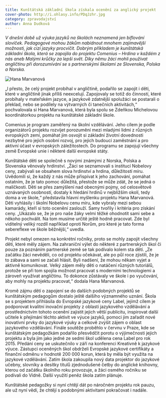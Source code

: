 ```yaml
---
title: Kunštátská základní škola získala ocenění za anglický projekt
cover-photo: http://i.ohlasy.info/PDqJzhr.jpg
category: zpravodajství
author: Anna Dudková
---
```


*V dnešní době už výuka jazyků na školách neznamená jen biflování slovíček. Pedagogové mohou žákům nabídnout mnohem zajímavější možnosti, jak cizí jazyky procvičit. Dobrým příkladem je kunštátská základní škola, která se zapojila do projektu Comenius – Hrdina v každém z nás aneb Malými krůčky za lepší svět. Díky němu žáci mohli používat angličtinu při dorozumívání se s partnerskými školami ze Slovenska, Polska a Norska.*

<img src="http://i.ohlasy.info/PDqJzhr.jpg" alt="Hana Marvanová" class="img-responsive">

„I přesto, že celý projekt probíhal v angličtině, podařilo se zapojit i děti, které v angličtině jinak příliš neexcelují. Zapojovaly se totiž do činností, které probíhaly v mateřském jazyce, a jazykově zdatnější spolužáci se postarali o překlad, nebo se podílely na výtvarných či tanečních aktivitách,“ pochvalovala si Hana Marvanová, která byla spolu se Zdeňkou Michelovou koordinátorkou projektu na kunštátské základní škole.

Comenius je program zaměřený na školní vzdělávání. Jeho cílem je podle organizátorů projektu rozvíjet porozumění mezi mladými lidmi z různých evropských zemí, pomáhat jim osvojit si základní životní dovednosti nezbytné pro jejich osobní rozvoj, pro jejich budoucí zaměstnání a pro aktivní účast v evropských záležitostech. Do programu se zapojují všechny země Evropské unie i některé další evropské státy.

Kunštátské děti se společně s novými známými z Norska, Polska a Slovenska věnovaly hrdinství. „Žáci se seznamovali s institucí Nobelovy ceny, zabývali se obsahem slova hrdinství a hrdina, důležitostí míru. Uvědomili si, že každý z nás může přispívat k jeho zachování, pomáhat ostatním, že je tato pomoc důležitá, přestože se může zdát, že se jedná o maličkosti. Děti se přes zamýšlení nad obecnými pojmy, od celosvětově uznávaných osobností, dostaly k hledání hrdinů v nejbližším okolí, tedy doma a ve škole,“ představila hlavní myšlenku projektu Hana Marvanová. Děti vyhlásily i školní Nobelovu cenu míru, kde vybraly mezi sebou kamarády, kteří si toto ocenění zaslouží. Samy tvořily i kritéria pro získání ceny. „Ukázalo se, že je pro naše žáky velmi těžké ohodnotit sami sebe a někoho pochválit. Na tom musíme určitě ještě hodně pracovat. Zde byl viditelný veliký rozdíl například oproti Norům, pro které je tato forma sebereflexe ve škole běžnější,“ uvedla.

Projekt nebyl omezen na konkrétní ročníky, proto se mohly zapojit všechny děti, které měly zájem. Na zahraniční výlet do některé z partnerských škol či pouze za poznáním partnerské země se tak podívalo kolem sta dětí. „Ze začátku žáci nevěděli, co od projektu očekávat, ale po půl roce zjistili, že je to zábava a sami se začali hlásit. Byli nadšení, že mohou někam vyjet a aktivně komunikovat. Velký zájem měly děti o natáčení různých tutoriálů, protože se při tom spojila možnost pracovat s moderními technologiemi a zároveň využívat angličtinu. To dokonce zůstávaly ve škole i po vyučování, aby mohly na projektu pracovat,“ dodala Hana Marvanová.

Kromě zájmu dětí o zapojení se do dalších podobných projektů se kunštátským pedagogům dostalo ještě dalšího významného uznání. Škola se s projektem přihlásila do Evropské jazykové ceny Label, jejímž cílem je podporovat kvalitní inovační projekty z oblasti jazykového vzdělávání a prostřednictvím tohoto ocenění zajistit jejich větší publicitu, inspirovat další učitele k přejímání těchto aktivit ve výuce jazyků, pomoci jim zařadit nové inovativní prvky do jazykové výuky a celkově zvýšit zájem o oblast jazykového vzdělávání. Finále soutěže proběhlo v červnu v Praze, kde se kunštátským pedagožkám podařilo přesvědčit porotu o výjimečnosti jejich projektu a byla jim jako jedné ze sedmi škol udělena cena Label pro rok 2015. Předání ceny se uskutečnilo v září na konferenci Kreativně k jazykové výuce. Zástupci oceněných škol obdrželi Evropské jazykové certifikáty a finanční odměnu v hodnotě 200 000 korun, která by měla být využita na jazykové vzdělávání. Zatím škola zakoupila nový data projektor do jazykové učebny, slovníky a desítky titulů zjednodušené četby do anglické knihovny, kterou od začátku školního roku provozuje, a žáci osmého ročníku se podívali do Vídně. Další využití peněz škola zatím plánuje.

Kunštátské pedagožky si nyní chtějí dát po náročném projektu rok pauzu, ale už nyní vědí, že chtějí s podobnými aktivitami pokračovat i nadále.
